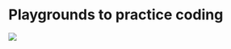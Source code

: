 # Playgrounds to practice coding

<img src="https://media.giphy.com/media/aCa8jFalHHJvi/giphy.gif" />
